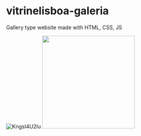 # vitrinelisboa-galeria
Gallery type website made with HTML, CSS, JS


![KngsI4U2Iu](https://github.com/Jonybtw/jonybtw.github.io/assets/84144569/4c56f3b5-d2b3-40e2-a437-0b0e2c4667de)
<img src="[https://github.com/favicon.ico](https://github.com/Jonybtw/jonybtw.github.io/assets/84144569/4c56f3b5-d2b3-40e2-a437-0b0e2c4667de)" width="250">
